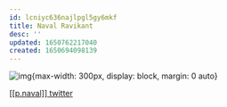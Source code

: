 ```yaml
---
id: lcniyc636najlpgl5gy6mkf
title: Naval Ravikant
desc: ''
updated: 1650762217040
created: 1650694098139
---
```


![img](/assets/images/Screen_Shot_2022-04-23_at_6.03.14_PM.png){max-width: 300px, display: block, margin: 0 auto}

[[[p.naval]] twitter](https://twitter.com/naval)
